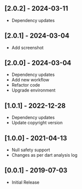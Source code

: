 ## [2.0.2] - 2024-03-11

* Dependency updates

## [2.0.1] - 2024-03-04

* Add screenshot

## [2.0.0] - 2024-03-04

* Dependency updates
* Add new workflow
* Refactor code
* Upgrade environment

## [1.0.1] - 2022-12-28

* Dependency updates
* Update copyright version

## [1.0.0] - 2021-04-13

* Null safety support
* Changes as per dart analysis log

## [0.0.1] - 2019-07-03

* Initial Release
